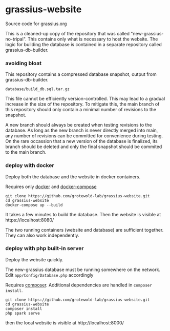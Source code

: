 # grassius-website
Source code for grassius.org

This is a cleaned-up copy of the repository that was called "new-grassius-no-tripal". This contains only what is necessary to host the website. The logic for building the database is contained in a separate repository called grassius-db-builder.


### avoiding bloat

This repository contains a compressed database snapshot, output from grassius-db-builder. 

```
database/build_db.sql.tar.gz
```

This file cannot be efficiently version-controlled. This may lead to a gradual increase in the size of the repository. To mitigate this, the main branch of this repository should only contain a minimal number of revisions to the snapshot. 

A new branch should always be created when testing revisions to the database. As long as the new branch is never directly merged into main, any number of revisions can be committed for convenience during testing. On the rare occassion that a new version of the database is finalized, its branch should be deleted and only the final snapshot should be commited to the main branch.


### deploy with docker

Deploy both the database and the website in docker containers. 

Requires only [docker](https://docs.docker.com/get-docker/) and [docker-compose](https://docs.docker.com/compose/install/)

```
git clone https://github.com/grotewold-lab/grassius-website.git
cd grassius-website
docker-compose up --build
```

It takes a few minutes to build the database. Then the website is visible at https://localhost:8080/

The two running containers (website and database) are sufficient together. They can also work independently.

### deploy with php built-in server

Deploy the website quickly.

The new-grassius database must be running somewhere on the network. Edit ```app/Config/Database.php``` accordingly

Requires [composer](https://getcomposer.org/). Additional dependencies are handled in ```composer install```.

```
git clone https://github.com/grotewold-lab/grassius-website.git
cd grassius-website
composer install
php spark serve
```

then the local website is visible at http://localhost:8000/
